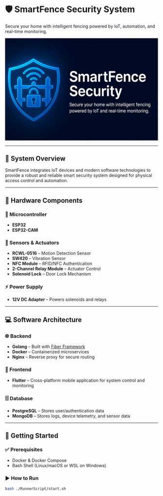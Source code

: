 # 🛡️ SmartFence Security System

Secure your home with intelligent fencing powered by IoT, automation, and real-time monitoring.

![SmartFence Banner](./image/banner.png)

---

## 🧰 System Overview

SmartFence integrates IoT devices and modern software technologies to provide a robust and reliable smart security system designed for physical access control and automation.

---

## 🔩 Hardware Components

### 🔌 Microcontroller
- **ESP32**
- **ESP32-CAM**

### 🎯 Sensors & Actuators
- **RCWL-0516** – Motion Detection Sensor
- **SW420** – Vibration Sensor
- **NFC Module** – RFID/NFC Authentication
- **2-Channel Relay Module** – Actuator Control
- **Solenoid Lock** – Door Lock Mechanism

### ⚡ Power Supply
- **12V DC Adapter** – Powers solenoids and relays

---

## 💻 Software Architecture

### 🌐 Backend
- **Golang** – Built with [Fiber Framework](https://gofiber.io/)
- **Docker** – Containerized microservices
- **Nginx** – Reverse proxy for secure routing

### 📱 Frontend
- **Flutter** – Cross-platform mobile application for system control and monitoring

### 🗄️ Database
- **PostgreSQL** – Stores user/authentication data
- **MongoDB** – Stores logs, device telemetry, and sensor data

---

## 🚀 Getting Started

### ✅ Prerequisites
- Docker & Docker Compose
- Bash Shell (Linux/macOS or WSL on Windows)

### ▶️ How to Run

```bash
bash ./RunnerScript/start.sh

